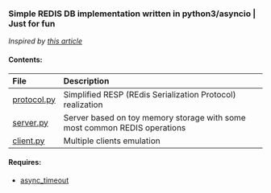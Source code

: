 ### Simple REDIS DB implementation written in python3/asyncio | Just for fun
_Inspired by [this article](http://charlesleifer.com/blog/building-a-simple-redis-server-with-python/)_

#### Contents:

| File | Description |
| :--- | :---------- |
| [protocol.py](./protocol.py) | Simplified RESP (REdis Serialization Protocol) realization |
| [server.py](./server.py) | Server based on toy memory storage with some most common REDIS operations |
| [client.py](./client.py) | Multiple clients emulation |


#### Requires:
- [async_timeout](https://github.com/aio-libs/async-timeout)
